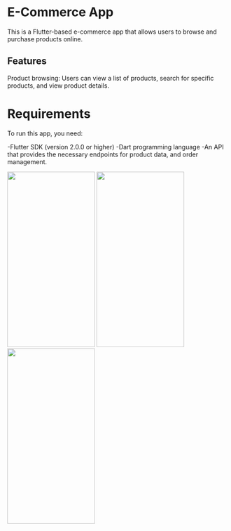 # E-Commerce App

This is a Flutter-based e-commerce app that allows users to browse and purchase products online.

## Features

Product browsing: Users can view a list of products, search for specific products, and view product details.

# Requirements
To run this app, you need:

-Flutter SDK (version 2.0.0 or higher)
-Dart programming language
-An API that provides the necessary endpoints for product data, and order management.

<img src="https://github.com/MoazMohamedHamzaGaber/Task/assets/112036630/ac937c93-f157-4e78-b6e6-b4012cc449a1" width="200" height="400" />

<img src="https://github.com/MoazMohamedHamzaGaber/Task/assets/112036630/e9203b9a-1b85-4ba7-aa96-df55a61d682d" width="200" height="400" />

<img src="https://github.com/MoazMohamedHamzaGaber/Task/assets/112036630/f59d4b44-7d4b-4e90-8a71-05c14de6f3cc" width="200" height="400" />



